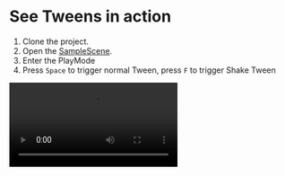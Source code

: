 # See Tweens in action

1. Clone the project.
2. Open the [SampleScene](Assets/Scenes/SampleScene.unity).
3. Enter the PlayMode
4. Press `Space` to trigger normal Tween, press `F` to trigger Shake Tween

![sample-scene-tween-configs](Videos/sample-scene-tween-configs.mp4)
